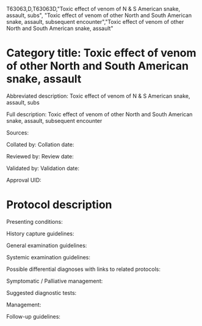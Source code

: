 T63063,D,T63063D,"Toxic effect of venom of N & S American snake, assault, subs", "Toxic effect of venom of other North and South American snake, assault, subsequent encounter","Toxic effect of venom of other North and South American snake, assault"
# Category title: Toxic effect of venom of other North and South American snake, assault

Abbreviated description: Toxic effect of venom of N & S American snake, assault, subs

Full description: Toxic effect of venom of other North and South American snake, assault, subsequent encounter

Sources:

Collated by:
Collation date:

Reviewed by:
Review date:

Validated by:
Validation date:

Approval UID:

# Protocol description

Presenting conditions:

History capture guidelines:

General examination guidelines:

Systemic examination guidelines:

Possible differential diagnoses with links to related protocols:

Symptomatic / Palliative management:

Suggested diagnostic tests:

Management:

Follow-up guidelines:
